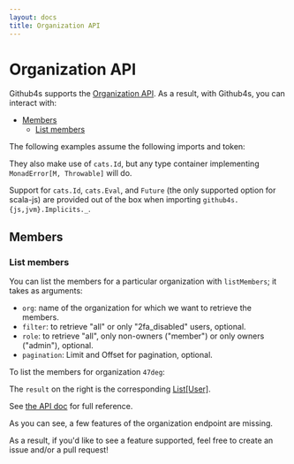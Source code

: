 ```yaml
---
layout: docs
title: Organization API
---
```


# Organization API

Github4s supports the [Organization API](https://developer.github.com/v3/orgs/). As a result,
with Github4s, you can interact with:

- [Members](#members)
  - [List members](#list-members)

The following examples assume the following imports and token:



They also make use of `cats.Id`, but any type container implementing `MonadError[M, Throwable]` will do.

Support for `cats.Id`, `cats.Eval`, and `Future` (the only supported option for scala-js) are
provided out of the box when importing `github4s.{js,jvm}.Implicits._`.

## Members

### List members

You can list the members for a particular organization with `listMembers`; it takes as arguments:

- `org`: name of the organization for which we want to retrieve the members.
- `filter`: to retrieve "all" or only "2fa_disabled" users, optional.
- `role`: to retrieve "all", only non-owners ("member") or only owners ("admin"), optional.
- `pagination`: Limit and Offset for pagination, optional.

To list the members for organization `47deg`:


The `result` on the right is the corresponding [List[User]][user-scala].

See [the API doc](https://developer.github.com/v3/orgs/members/#members-list) for full reference.

As you can see, a few features of the organization endpoint are missing.

As a result, if you'd like to see a feature supported, feel free to create an issue and/or a pull request!

[user-scala]: https://github.com/47deg/github4s/blob/master/github4s/shared/src/main/scala/github4s/free/domain/User.scala
